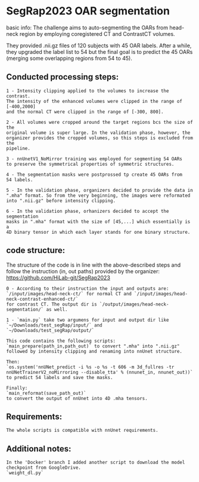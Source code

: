 # SegRap2023 OAR segmentation

basic info:
The challenge aims to auto-segmenting the OARs from head-neck region
by employing coregistered CT and ContrastCT volumes.

They provided .nii.gz files of 120 subjects with 45 OAR labels.
After a while, they upgraded the label list to 54 but the final goal
is to predict the 45 OARs (merging some overlapping regions from 54 to 45).


## Conducted processing steps:

    1 - Intensity clipping applied to the volumes to increase the contrast.
    The intensity of the enhanced volumes were clipped in the range of [-400,2000]
    and the normal CT were clipped in the range of [-300, 800].
    
    2 - All volumes were cropped around the target regions bcs the size of the 
    original volume is super large. In the validation phase, however, the 
    organizer provides the cropped volumes, so this steps is excluded from the
    pipeline.
    
    3 - nnUnetV1_NoMirror training was employed for segmenting 54 OARs
    to preserve the symmetrical properties of symmetric structures.
    
    4 - The segmentation masks were postprossed tp create 45 OARs from
    54 labels.
    
    5 - In the validation phase, organizers decided to provide the data in 
    ".mha" format. So from the very beginning, the images were reformated
    into ".nii.gz" before intensity clipping.
    
    6 - In the validation phase, orhanizers decided to accept the segmentation
    masks in ".mha" format with the size of [45,...] which essentially is a 
    4D binary tensor in which each layer stands for one binary structure.

## code structure:
   
The structure of the code is in line with the above-described steps and follow
the instruction (in, out paths) provided by the organizer:
https://github.com/HiLab-git/SegRap2023 

    0 - According to their instruction the input and outputs are:
    `/input/images/head-neck-ct/` for normal CT and `/input/images/head-neck-contrast-enhanced-ct/`
    for contrast CT. The output dir is `/output/images/head-neck-segmentation/` as well.
    
    1 - `main.py` take two argumens for input and output dir like `~/Downloads/test_segRap/input/` and  `~/Downloads/test_segRap/output/`
    
    This code contains the following scripts:
    `main_prepare(path_in,path_out)` to convert ".mha" into ".nii.gz" followed by intensity clipping and renaming into nnUnet structure.
    
    Then:
    `os.system('nnUNet_predict -i %s -o %s -t 606 -m 3d_fullres -tr nnUNetTrainerV2_noMirroring --disable_tta' % (nnunet_in, nnunet_out))`
    to predict 54 labels and save the masks.
    
    Finally:
    `main_reformat(save_path_out)` 
    to convert the output of nnUnet into 4D .mha tensors.
    
    
## Requirements:
    The whole scripts is compatible with nnUnet requirements.
    
## Additional notes:
    In the 'Docker' branch I added another script to download the model
    checkpoint from GoogleDrive.
    `weight_dl.py`

        
